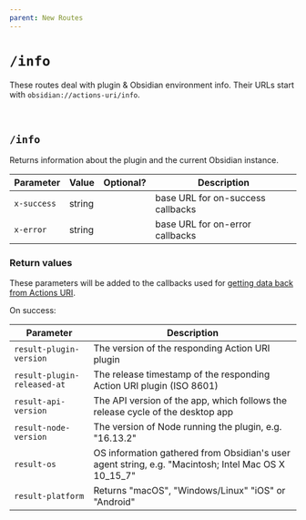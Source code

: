 ```yaml
---
parent: New Routes
---
```


# `/info`

These routes deal with plugin & Obsidian environment info.  Their URLs start with `obsidian://actions-uri/info`.

<div id="toc"></div>


&nbsp;


## `/info`
Returns information about the plugin and the current Obsidian instance.

| Parameter   | Value  | Optional? | Description                       |
| ----------- | ------ |:---------:| --------------------------------- |
| `x-success` | string |           | base URL for on-success callbacks |
| `x-error`   | string |           | base URL for on-error callbacks   |

### Return values
These parameters will be added to the callbacks used for [getting data back from Actions URI](../callbacks.md).

On success:

| Parameter                   | Description                                                                                           |
| --------------------------- | ----------------------------------------------------------------------------------------------------- |
| `result-plugin-version`     | The version of the responding Action URI plugin                                                       |
| `result-plugin-released-at` | The release timestamp of the responding Action URI plugin (ISO 8601)                                  |
| `result-api-version`        | The API version of the app, which follows the release cycle of the desktop app                        |
| `result-node-version`       | The version of Node running the plugin, e.g. "16.13.2"                                                |
| `result-os`                 | OS information gathered from Obsidian's user agent string, e.g. "Macintosh; Intel Mac OS X 10_15_7"   |
| `result-platform`           | Returns "macOS", "Windows/Linux" "iOS" or "Android"                                                   |
